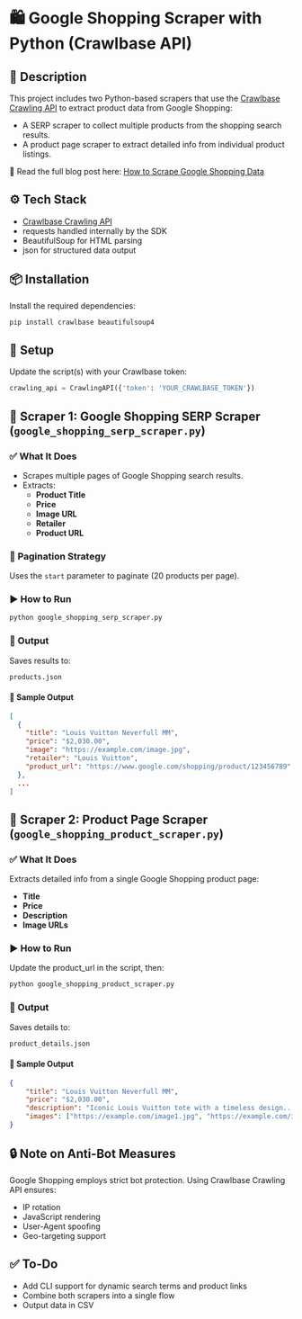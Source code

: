 # 🛍️ Google Shopping Scraper with Python (Crawlbase API)

## 📝 Description

This project includes two Python-based scrapers that use the [Crawlbase Crawling API]() to extract product data from Google Shopping:

- A SERP scraper to collect multiple products from the shopping search results.
- A product page scraper to extract detailed info from individual product listings.

📖 Read the full blog post here: [How to Scrape Google Shopping Data](https://crawlbase.com/blog/scrape-google-shopping-data/)

## ⚙️ Tech Stack

- [Crawlbase Crawling API](https://crawlbase.com/crawling-api/)
- requests handled internally by the SDK
- BeautifulSoup for HTML parsing
- json for structured data output

## 📦 Installation

Install the required dependencies:

```bash
pip install crawlbase beautifulsoup4
```

## 🔑 Setup

Update the script(s) with your Crawlbase token:

```python
crawling_api = CrawlingAPI({'token': 'YOUR_CRAWLBASE_TOKEN'})
```

## 🛒 Scraper 1: Google Shopping SERP Scraper (`google_shopping_serp_scraper.py`)

### ✅ What It Does

- Scrapes multiple pages of Google Shopping search results.
- Extracts:
  - **Product Title**
  - **Price**
  - **Image URL**
  - **Retailer**
  - **Product URL**

### 🧠 Pagination Strategy

Uses the `start` parameter to paginate (20 products per page).

### ▶️ How to Run

```bash
python google_shopping_serp_scraper.py
```

### 📁 Output

Saves results to:

```bash
products.json
```

#### 🧪 Sample Output

```json
[
  {
    "title": "Louis Vuitton Neverfull MM",
    "price": "$2,030.00",
    "image": "https://example.com/image.jpg",
    "retailer": "Louis Vuitton",
    "product_url": "https://www.google.com/shopping/product/123456789"
  },
  ...
]
```

## 📄 Scraper 2: Product Page Scraper (`google_shopping_product_scraper.py`)

### ✅ What It Does

Extracts detailed info from a single Google Shopping product page:

- **Title**
- **Price**
- **Description**
- **Image URLs**

### ▶️ How to Run

Update the product_url in the script, then:

```bash
python google_shopping_product_scraper.py
```

### 📁 Output

Saves details to:

```bash
product_details.json
```

#### 🧪 Sample Output

```json
{
	"title": "Louis Vuitton Neverfull MM",
	"price": "$2,030.00",
	"description": "Iconic Louis Vuitton tote with a timeless design...",
	"images": ["https://example.com/image1.jpg", "https://example.com/image2.jpg"]
}
```

## 🔒 Note on Anti-Bot Measures

Google Shopping employs strict bot protection. Using Crawlbase Crawling API ensures:

- IP rotation
- JavaScript rendering
- User-Agent spoofing
- Geo-targeting support

## ✅ To-Do

- Add CLI support for dynamic search terms and product links
- Combine both scrapers into a single flow
- Output data in CSV
